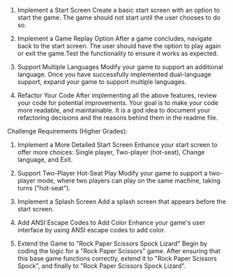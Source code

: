 1.  Implement a Start Screen
    Create a basic start screen with an option to start the game. The game should not start until the user chooses to do so.

2.  Implement a Game Replay Option
    After a game concludes, navigate back to the start screen. The user should have the option to play again or exit the game.Test the functionality to ensure it works as expected.

3.  Support Multiple Languages
    Modify your game to support an additional language. Once you have successfully implemented dual-language support, expand your game to support multiple languages.

4.  Refactor Your Code
    After implementing all the above features, review your code for potential improvements. Your goal is to make your code more readable, and maintainable.
    It is a god idea to document your refactoring decisions and the reasons behind them in the readme file.

Challenge Requirements (Higher Grades):

1.  Implement a More Detailed Start Screen
    Enhance your start screen to offer more choices: Single player, Two-player (hot-seat), Change language, and Exit.

2.  Support Two-Player Hot-Seat Play
    Modify your game to support a two-player mode, where two players can play on the same machine, taking turns ("hot-seat").

3.  Implement a Splash Screen
    Add a splash screen that appears before the start screen.

4.  Add ANSI Escape Codes to Add Color
    Enhance your game's user interface by using ANSI escape codes to add color.

5.  Extend the Game to "Rock Paper Scissors Spock Lizard"
    Begin by coding the logic for a "Rock Paper Scissors" game. After ensuring that this base game functions correctly, extend it to "Rock Paper Scissors Spock", and finally to "Rock Paper Scissors Spock Lizard".
